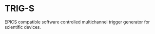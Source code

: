 # TRIG-S
EPICS compatible software controlled multichannel trigger generator for scientific devices.
